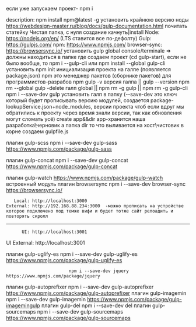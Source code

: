 если уже запускаем проект-  npm i


description:
npm install npm@latest -g установить крайнюю версию ноды
https://webdesign-master.ru/blog/docs/gulp-documentation.html почитать статейку
Чистая папка, с нуля создание
качнуть|install
Node: https://nodejs.org/en/​  (LTS ставится все по-дефолту)
Gulp: https://gulpjs.com/​
npm: https://www.npmjs.com/​
browser-sync: https://browsersync.io/
установить  gulp global console/terminale => должны находиться в папке где создаем проект (cd gulp-start), если не было вообще, то
npm i --gulp-cli  или  npm install --global gulp-cli установить
npm init    инициализация проекта на галпе (появляется package.json)
npm это менеджер пакетов (сборнике пакетов) для программистов-разрабов
npm gulp -v  версия галпа || gulp --version
npm rm --global gulp  -delete галп global || npm rm -g gulp || npm rm -g gulp-cli 
npm i --save-dev gulp установить галп в папку (--save-dev  это ключ который будет прописывать версию модулей, создается package-lookupService.json+node_modules, версии проекта чтоб если вдруг мы обратились к проекту через время знали версии, так как обновления могут сломать усё)
create app&&dir  app-хранится наша разработка\черновик а папка dir то что выливается на хост\чистовик
в корне создаем gulpfile.js

плагин gulp-scss            npm i --save-dev gulp-sass            https://www.npmjs.com/package/gulp-sass

плагин gulp-concat          npm i --save-dev gulp-concat          https://www.npmjs.com/package/gulp-concat

плагин gulp-watch                                                 https://www.npmjs.com/package/gulp-watch  встроенный модуль
плагин browsersync          npm i --save-dev browser-sync         https://browsersync.io/

       Local: http://localhost:3000
    External: http://192.168.88.234:3000  -можно прописать на устройстве которое подключено под темже вифи и будет тотже сайт релоадить и повторять скролл
 ---------------------------------------
          UI: http://localhost:3001
 UI External: http://localhost:3001


 плагин gulp-uglify-es      npm i --save-dev gulp-uglify-es       https://www.npmjs.com/package/gulp-uglify-es

                            npm i --save-dev jquery               https://www.npmjs.com/package/jquery

плагин gulp-autoprefixer    npm i --save-dev gulp-autoprefixer    https://www.npmjs.com/package/gulp-autoprefixer
плагин gulp-imagemin        npm i --save-dev gulp-imagemin        https://www.npmjs.com/package/gulp-imagemingulp
плагин gulp-del             npm i --save-dev del 
плагин gulp-sourcemaps      npm i --save-dev gulp-sourcemaps      https://www.npmjs.com/package/gulp-sourcemaps
 
